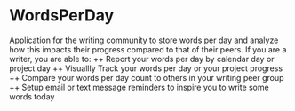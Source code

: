 # WordsPerDay
Application for the writing community to store words per day and analyze how this impacts their progress compared to that of their peers. 
If you are a writer, you are able to:
++ Report your words per day by calendar day or project day
++ Visuallly Track your words per day or your project progress 
++ Compare your words per day count to others in your writing peer group
++ Setup email or text message reminders to inspire you to write some words today

